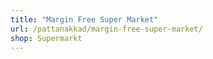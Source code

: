```yaml
---
title: "Margin Free Super Market"
url: /pattanakkad/margin-free-super-market/
shop: Supermarkt
---
```

